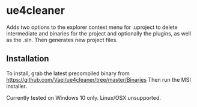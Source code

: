 # ue4cleaner
Adds two options to the explorer context menu for .uproject to delete intermediate and binaries for the project and optionally the plugins, as well as the .sln. Then generates new project files.

## Installation
To install, grab the latest precompiled binary from https://github.com/Vaei/ue4cleaner/tree/master/Binaries
Then run the MSI installer.

Currently tested on Windows 10 only. Linux/OSX unsupported.
